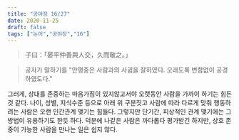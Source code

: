 ```yaml
---
title: "공야장 16/27"
date: 2020-11-25
draft: false
tags: ["논어","공야장","16"]
---
```


> 子曰：「晏平仲善與人交，久而敬之。」

> 공자가 말하기를 "안평중은 사람과의 사귐을 잘하였다. 오래도록 변함없이 공경하였도다."

그러게, 상대를 존중하는 마음가짐이 있지않고서야 오랫동안 사람을 가까이 하기는 힘든것 같다. 나이, 성별, 지식수준 등으로 아래 위 구분짓고 사람에 따라 다르게 맞춰 행동하려는 사람은 오랜 인간관계 맺기는 힘들다. 그렇지만 단기간, 피상적인 관계 맺기에는 그 방법이 유용하기도 한듯 하다. 덕분에 나같은 사람은 까다롭다 평가받긴 하지만, 상호 존중이 가능한 사람을 만나는 일은 쉽지 않다.
